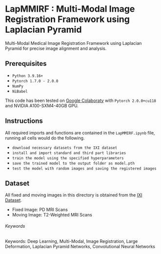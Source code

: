 # LapMMIRF : Multi-Modal Image Registration Framework using Laplacian Pyramid
Multi-Modal Medical Image Registration Framework using Laplacian Pyramid for precise image alignment and analysis.

## Prerequisites
- `Python 3.9.16+`
- `Pytorch 1.7.0 - 2.0.0`
- `NumPy`
- `NiBabel`

This code has been tested on [Google Colaboraty](https://colab.research.google.com/) with `Pytorch 2.0.0+cu118` and NVIDIA A100-SXM4-40GB GPU.

## Instructions
All required imports and functions are contained in the `LapMMIRF.ipynb` file, running all cells would do the following. 
- `download necessary datasets from the IXI dataset`
- `install and import standard and third part libraries`
- `train the model using the specified hyperparameters`
- `save the trained model to the output folder as model.pth`
- `test the model with random images and saving the registered images`

## Dataset
All fixed and moving images in this directory is obtained from the [IXI Dataset](https://brain-development.org/ixi-dataset/). 
- Fixed Image: PD MRI Scans
- Moving Image: T2-Weighted MRI Scans


###### Keywords
Keywords: Deep Learning, Multi-Modal, Image Registration, Large Deformation, Laplacian Pyramid Networks, Convolutional Neural Networks
